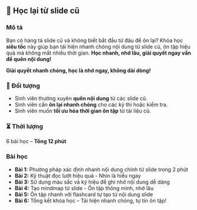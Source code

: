 ## 📌 Học lại từ slide cũ

### Mô tả  
Bạn có hàng tá slide cũ và không biết bắt đầu từ đâu để ôn lại? Khóa học **siêu tốc** này giúp bạn tái hiện nhanh chóng nội dung từ slide cũ, ôn tập hiệu quả mà không mất nhiều thời gian. **Học nhanh, nhớ lâu, giải quyết ngay vấn đề quên nội dung!**

**Giải quyết nhanh chóng, học là nhớ ngay, không dài dòng!**

### 🎯 Đối tượng  
- Sinh viên thường xuyên **quên nội dung** từ các slide cũ.  
- Sinh viên cần **ôn lại nhanh chóng** cho các kỳ thi hoặc kiểm tra.  
- Sinh viên muốn **tối ưu hóa thời gian ôn tập** từ tài liệu cũ.  

### ⏳ Thời lượng  
6 bài học – **Tổng 12 phút**

### Bài học  
- **Bài 1:** Phương pháp xác định nhanh nội dung chính từ slide trong 2 phút  
- **Bài 2:** Kỹ thuật đọc lướt hiệu quả - Nhìn là hiểu ngay  
- **Bài 3:** Sử dụng màu sắc và ký hiệu để ghi nhớ nội dung dễ dàng  
- **Bài 4:** Tạo mindmap từ slide - Ôn tập thông minh, nhớ lâu  
- **Bài 5:** Ôn tập nhanh với flashcard tự tạo từ nội dung slide  
- **Bài 6:** Tổng kết khóa học – Tái hiện nhanh chóng, tự tin ôn tập!